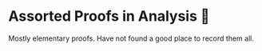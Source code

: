 # Assorted Proofs in Analysis :sloth:
Mostly elementary proofs. Have not found a good place to record them all.